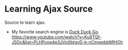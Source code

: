 # Learning Ajax Source

Source to learn ajax. 

  - My favorite search engine is [Duck Duck Go](https://duckduckgo.com "The best search engine for privacy"). https://www.youtube.com/watch?v=Ku9TQf-JSGc&list=PLHPcpp4e3JVpXbtgyD-k-nCmwpbbMIHOh
